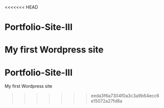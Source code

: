 <<<<<<< HEAD
# Portfolio-Site-III
My first Wordpress site
=======
# Portfolio-Site-III
My first Wordpress site
>>>>>>> eeda3f6a7304f0a3c3a9b64ecc6e15072a27fd8a
